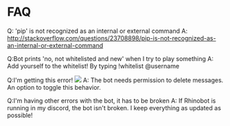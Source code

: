# FAQ

Q: 'pip' is not recognized as an internal or external command
A: http://stackoverflow.com/questions/23708898/pip-is-not-recognized-as-an-internal-or-external-command

Q:Bot prints 'no, not whitelisted and new' when I try to play something
A: Add yourself to the whitelist! By typing !whitelist @username

Q:I'm getting this error! ![](http://puu.sh/m6hkf/40eec0910c.png)
A: The bot needs permission to delete messages. An option to toggle this behavior.

Q:I'm having other errors with the bot, it has to be broken
A: If Rhinobot is running in my discord, the bot isn't broken. I keep everything as updated as possible!